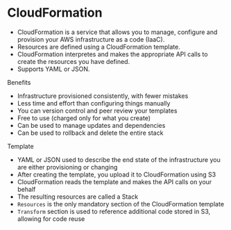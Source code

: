 # CloudFormation

* CloudFormation is a service that allows you to manage, configure and provision your AWS infrastructure as a code \(IaaC\).
* Resources are defined using a CloudFormation template.
* CloudFormation interpretes and makes the appropriate API calls to create the resources you have defined.
* Supports YAML or JSON.

Benefits

* Infrastructure provisioned consistently, with fewer mistakes
* Less time and effort than configuring things manually
* You can version control and peer review your templates
* Free to use \(charged only for what you create\)
* Can be used to manage updates and dependencies
* Can be used to rollback and delete the entire stack

Template

* YAML or JSON used to describe the end state of the infrastructure you are either provisioning or changing
* After creating the template, you upload it to CloudFormation using S3
* CloudFormation reads the template and makes the API calls on your behalf
* The resulting resources are called a Stack
* `Resources` is the only mandatory section of the CloudFormation template
* `Transform` section is used to reference additional code stored in S3, allowing for code reuse



